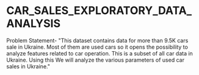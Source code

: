 # CAR_SALES_EXPLORATORY_DATA_ANALYSIS
Problem Statement-
"This dataset contains data for more than 9.5K cars sale in Ukraine. Most of them are used cars so it opens the possibility to analyze features related to car operation. This is a subset of all car data in Ukraine. Using this We will analyze the various parameters of used car sales in Ukraine."
